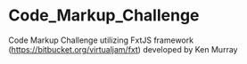 # Code_Markup_Challenge

Code Markup Challenge utilizing FxtJS framework (https://bitbucket.org/virtualjam/fxt) developed by Ken Murray